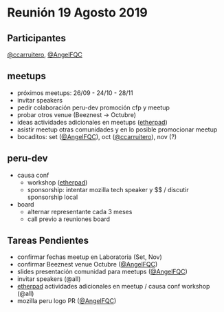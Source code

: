 # Reunión 19 Agosto 2019

## Participantes

[@ccarruitero], [@AngelFQC]

## meetups
- próximos meetups: 26/09 - 24/10 - 28/11
- invitar speakers
- pedir colaboración peru-dev promoción cfp y meetup
- probar otros venue (Beeznest -> Octubre)
- ideas actividades adicionales en meetups ([etherpad])
- asistir meetup otras comunidades y en lo posible promocionar meetup
- bocaditos: set ([@AngelFQC]), oct ([@ccarruitero]), nov (?)

## peru-dev
- causa conf
  - workshop ([etherpad])
  - sponsorship: intentar mozilla tech speaker y $$ / discutir sponsorship local
- board
  - alternar representante cada 3 meses
  - call previo a reuniones board

## Tareas Pendientes
- confirmar fechas meetup en Laboratoria (Set, Nov)
- confirmar Beeznest venue Octubre ([@AngelFQC])
- slides presentación comunidad para meetups ([@AngelFQC])
- invitar speakers (@all)
- [etherpad] actividades adicionales en meetup / causa conf workshop (@all)
- mozilla peru logo PR ([@AngelFQC])

[@ccarruitero]: https://github.com/ccarruitero
[@AngelFQC]: https://github.com/AngelFQC
[@all]: https://github.com/orgs/mozillaperu/teams/colaboradores
[etherpad]: https://public.etherpad-mozilla.org/p/mozpe19-events
